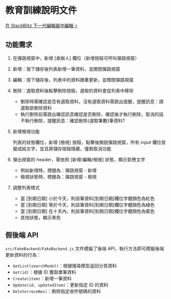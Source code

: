 # 教育訓練說明文件

[在 StackBlitz 下一代編輯器中編輯 ⚡️](https://stackblitz.com/~/github.com/satanbaby/LCGrid)

## 功能需求
1. 在彈跳視窗中，新增 [承辦人] 欄位（新增按鈕可呼叫彈跳視窗）
2. 新增：按下儲存後列表新增一筆資料，並關閉彈跳視窗
3. 編輯：按下儲存後，列表中的資料跟著更新，並關閉彈跳視窗
4. 刪除：選取資料後點擊刪除按鈕，選取的資料會從列表中移除

    - 刪除時需確認是否有選取資料，沒有選取資料需跳出提醒，提醒訊息：請選取欲刪除資料
    - 執行刪除前需跳出確認訊息確認是否刪除，確認後才執行刪除，取消的話不執行刪除，提醒訊息：確認刪除{選取筆數}筆資料?
5. 新增檢視功能

    列表的狀態欄位，新增 [檢視] 按鈕，點擊後開啟彈跳視窗，所有 input 欄位皆變成純文字，並且將儲存按鈕隱藏，僅剩取消功能
6. 彈出視窗的 header，需依照 [新增/編輯/檢視] 狀態，顯示對應文字

    - 例如新增時，標題為：彈跳視窗 - 新增
    - 檢視狀態時，標題為：彈跳視窗 - 檢視
7. 調整列表樣式

    - 當 [到期日期] 小於今天，則該筆資料[到期日期]欄位字體顏色為紅色
    - 當 [到期日期] 等於今天，則該筆資料[到期日期]欄位字體顏色為綠色
    - 當 [到期日期] 在十天內，則該筆資料[到期日期]欄位字體顏色為藍色
    - 其他狀態，顯示黑色

## 假後端 API
`src/FakeBackend/FakeBackend.js` 文件模擬了後端 API，執行方法即可模擬後端更新資料的行為：
- `GetList(searchModel)`：根據搜尋模型返回分頁資料
- `Get(id)`：根據 ID 獲取單筆資料
- `Create(item)`：新增一筆資料
- `Update(id, updatedItem)`：更新指定 ID 的資料
- `Delete(receNos)`：刪除指定收件號碼的資料

